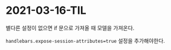 # 2021-03-16-TIL

별다른 설정이 없으면 if 문으로 가져올 때 모델을 가져온다. 

`handlebars.expose-session-attributes=true` 설정을 추가해야한다.

